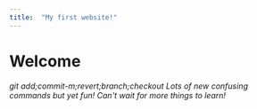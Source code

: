 ```yaml
---
title:  "My first website!"
---
```


# Welcome #

*git add;commit-m;revert;branch;checkout*
*Lots of new confusing commands but yet fun!*
*Can't wait for more things to learn!*
